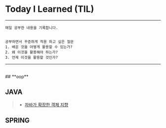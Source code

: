 # Today I Learned (TIL)
---

```
매일 공부한 내용을 기록합니다.


공부하면서 꾸준하게 적용 하고 싶은 질문
1. 배운 것을 어떻게 활용할 수 있는가?
2. 왜 이것을 활용해야 하는가?
3. 언제 이것을 활용할 것인가?

```
---
<br>
## **oop**


## **JAVA**
> - [자바가 확장한 객체 지향](./2021_10/자바가_확장한_객체지향.md)


## **SPRING**
